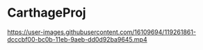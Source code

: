 # CarthageProj

https://user-images.githubusercontent.com/16109694/119261861-dcccbf00-bc0b-11eb-9aeb-dd0d92ba9645.mp4

